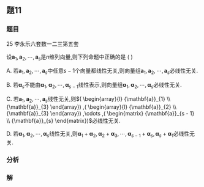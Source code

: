 ## 题11
### 题目
25 李永乐六套数一二三第五套 

设${\mathbf{a}}_{1},{\mathbf{a}}_{2},\cdots ,{\mathbf{a}}_{s}$是$n$维列向量,则下列命题中正确的是 (   )

A. 若${\mathbf{a}}_{1},{\mathbf{a}}_{2},\cdots ,{\mathbf{a}}_{s}$中任意$s - 1$个向量都线性无关,则向量组${\mathbf{a}}_{1},{\mathbf{a}}_{2},\cdots ,{\mathbf{a}}_{s}$必线性无关.

B. 若${\mathbf{\alpha }}_{s}$不能由${\mathbf{\alpha }}_{1},{\mathbf{\alpha }}_{2},\cdots ,{\mathbf{\alpha }}_{s - 1}$线性表示,则向量组${\mathbf{\alpha }}_{1},{\mathbf{\alpha }}_{2},\cdots ,{\mathbf{\alpha }}_{s}$必线性无关.

C. 若${\mathbf{a}}_{1},{\mathbf{a}}_{2},\cdots ,{\mathbf{a}}_{s}$线性无关,则$( \begin{array}{l} {\mathbf{a}}_{1} \\  {\mathbf{a}}_{3} \end{array}) ,( \begin{array}{l} {\mathbf{a}}_{2} \\  {\mathbf{a}}_{3} \end{array}) ,\cdots ,( \begin{matrix} {\mathbf{a}}_{s - 1} \\  {\mathbf{a}}_{s} \end{matrix})$必线性无关.

D. 若${\mathbf{\alpha }}_{1},{\mathbf{\alpha }}_{2},\cdots ,{\mathbf{\alpha }}_{s}$线性无关,则${\mathbf{\alpha }}_{1} + {\mathbf{\alpha }}_{2},{\mathbf{\alpha }}_{2} + {\mathbf{\alpha }}_{3},\cdots ,{\mathbf{\alpha }}_{s - 1} + {\mathbf{\alpha }}_{s},{\mathbf{\alpha }}_{s} + {\mathbf{\alpha }}_{1}$必线性无关. 
### 分析

### 解